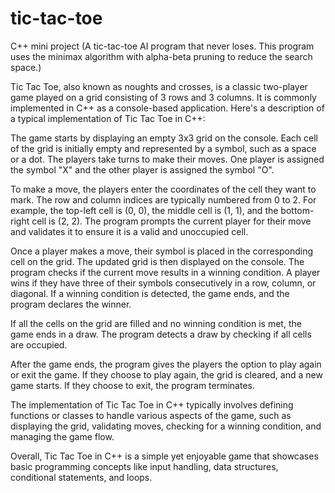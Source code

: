 # tic-tac-toe
C++ mini project (A tic-tac-toe AI program that never loses. This program uses the minimax algorithm with alpha-beta pruning to reduce the search space.)


Tic Tac Toe, also known as noughts and crosses, is a classic two-player game played on a grid consisting of 3 rows and 3 columns. It is commonly implemented in C++ as a console-based application. Here's a description of a typical implementation of Tic Tac Toe in C++:

The game starts by displaying an empty 3x3 grid on the console. Each cell of the grid is initially empty and represented by a symbol, such as a space or a dot. The players take turns to make their moves. One player is assigned the symbol "X" and the other player is assigned the symbol "O".

To make a move, the players enter the coordinates of the cell they want to mark. The row and column indices are typically numbered from 0 to 2. For example, the top-left cell is (0, 0), the middle cell is (1, 1), and the bottom-right cell is (2, 2). The program prompts the current player for their move and validates it to ensure it is a valid and unoccupied cell.

Once a player makes a move, their symbol is placed in the corresponding cell on the grid. The updated grid is then displayed on the console. The program checks if the current move results in a winning condition. A player wins if they have three of their symbols consecutively in a row, column, or diagonal. If a winning condition is detected, the game ends, and the program declares the winner.

If all the cells on the grid are filled and no winning condition is met, the game ends in a draw. The program detects a draw by checking if all cells are occupied.

After the game ends, the program gives the players the option to play again or exit the game. If they choose to play again, the grid is cleared, and a new game starts. If they choose to exit, the program terminates.

The implementation of Tic Tac Toe in C++ typically involves defining functions or classes to handle various aspects of the game, such as displaying the grid, validating moves, checking for a winning condition, and managing the game flow.

Overall, Tic Tac Toe in C++ is a simple yet enjoyable game that showcases basic programming concepts like input handling, data structures, conditional statements, and loops.
